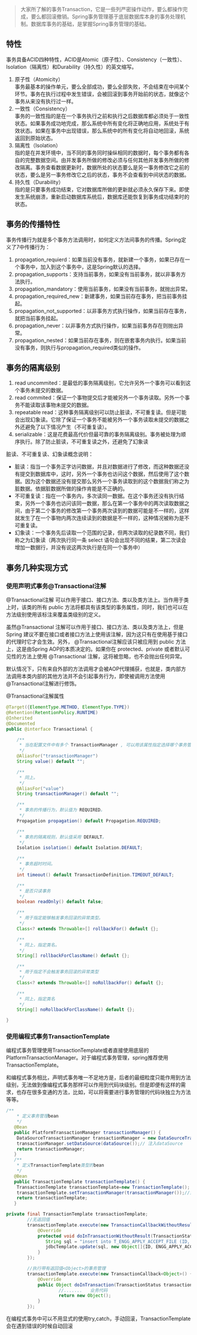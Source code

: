 > 大家所了解的事务Transaction，它是一些列严密操作动作，要么都操作完成，要么都回滚撤销。Spring事务管理基于底层数据库本身的事务处理机制。数据库事务的基础，是掌握Spring事务管理的基础。

## 特性

事务具备ACID四种特性，ACID是Atomic（原子性）、Consistency（一致性）、Isolation（隔离性）和Durability（持久性）的英文缩写。
  
1. 原子性（Atomicity）  
事务最基本的操作单元，要么全部成功，要么全部失败，不会结束在中间某个环节。事务在执行过程中发生错误，会被回滚到事务开始前的状态，就像这个事务从来没有执行过一样。
2. 一致性（Consistency）  
事务的一致性指的是在一个事务执行之前和执行之后数据库都必须处于一致性状态。如果事务成功地完成，那么系统中所有变化将正确地应用，系统处于有效状态。如果在事务中出现错误，那么系统中的所有变化将自动地回滚，系统返回到原始状态。
3. 隔离性（Isolation）  
指的是在并发环境中，当不同的事务同时操纵相同的数据时，每个事务都有各自的完整数据空间。由并发事务所做的修改必须与任何其他并发事务所做的修改隔离。事务查看数据更新时，数据所处的状态要么是另一事务修改它之前的状态，要么是另一事务修改它之后的状态，事务不会查看到中间状态的数据。
4. 持久性（Durability）  
指的是只要事务成功结束，它对数据库所做的更新就必须永久保存下来。即使发生系统崩溃，重新启动数据库系统后，数据库还能恢复到事务成功结束时的状态。

## 事务的传播特性 

事务传播行为就是多个事务方法调用时，如何定义方法间事务的传播。Spring定义了7中传播行为：

1. propagation_requierd：如果当前没有事务，就新建一个事务，如果已存在一个事务中，加入到这个事务中，这是Spring默认的选择。
2. propagation_supports：支持当前事务，如果没有当前事务，就以非事务方法执行。
3. propagation_mandatory：使用当前事务，如果没有当前事务，就抛出异常。
4. propagation_required_new：新建事务，如果当前存在事务，把当前事务挂起。
5. propagation_not_supported：以非事务方式执行操作，如果当前存在事务，就把当前事务挂起。
6. propagation_never：以非事务方式执行操作，如果当前事务存在则抛出异常。
7. propagation_nested：如果当前存在事务，则在嵌套事务内执行。如果当前没有事务，则执行与propagation_required类似的操作。

## 事务的隔离级别

1. read uncommited：是最低的事务隔离级别，它允许另外一个事务可以看到这个事务未提交的数据。
2. read commited：保证一个事物提交后才能被另外一个事务读取。另外一个事务不能读取该事物未提交的数据。
3. repeatable read：这种事务隔离级别可以防止脏读，不可重复读。但是可能会出现幻象读。它除了保证一个事务不能被另外一个事务读取未提交的数据之外还避免了以下情况产生（不可重复读）。
4. serializable：这是花费最高代价但最可靠的事务隔离级别。事务被处理为顺序执行。除了防止脏读，不可重复读之外，还避免了幻象读

脏读、不可重复读、幻象读概念说明：

* 脏读：指当一个事务正字访问数据，并且对数据进行了修改，而这种数据还没有提交到数据库中，这时，另外一个事务也访问这个数据，然后使用了这个数据。因为这个数据还没有提交那么另外一个事务读取到的这个数据我们称之为脏数据。依据脏数据所做的操作肯能是不正确的。
* 不可重复读：指在一个事务内，多次读同一数据。在这个事务还没有执行结束，另外一个事务也访问该同一数据，那么在第一个事务中的两次读取数据之间，由于第二个事务的修改第一个事务两次读到的数据可能是不一样的，这样就发生了在一个事物内两次连续读到的数据是不一样的，这种情况被称为是不可重复读。
* 幻象读：一个事务先后读取一个范围的记录，但两次读取的纪录数不同，我们称之为幻象读（两次执行同一条 select 语句会出现不同的结果，第二次读会增加一数据行，并没有说这两次执行是在同一个事务中）

## 事务几种实现方式

### 使用声明式事务@Transactional注解

@Transactional注解 可以作用于接口、接口方法、类以及类方法上。当作用于类上时，该类的所有 public 方法将都具有该类型的事务属性，同时，我们也可以在方法级别使用该标注来覆盖类级别的定义。

虽然@Transactional 注解可以作用于接口、接口方法、类以及类方法上，但是 Spring 建议不要在接口或者接口方法上使用该注解，因为这只有在使用基于接口的代理时它才会生效。另外， @Transactional注解应该只被应用到 public 方法上，这是由Spring AOP的本质决定的。如果你在 protected、private 或者默认可见性的方法上使用 @Transactional 注解，这将被忽略，也不会抛出任何异常。

默认情况下，只有来自外部的方法调用才会被AOP代理捕获，也就是，类内部方法调用本类内部的其他方法并不会引起事务行为，即使被调用方法使用@Transactional注解进行修饰。

@Transactional注解属性

```java
@Target({ElementType.METHOD, ElementType.TYPE})
@Retention(RetentionPolicy.RUNTIME)
@Inherited
@Documented
public @interface Transactional {

    /**
     * 当在配置文件中有多个 TransactionManager , 可以用该属性指定选择哪个事务管理器。
     */
    @AliasFor("transactionManager")
    String value() default "";

    /**
     * 同上。
     */
    @AliasFor("value")
    String transactionManager() default "";

    /**
     * 事务的传播行为，默认值为 REQUIRED。
     */
    Propagation propagation() default Propagation.REQUIRED;

    /**
     * 事务的隔离规则，默认值采用 DEFAULT。
     */
    Isolation isolation() default Isolation.DEFAULT;

    /**
     * 事务超时时间。
     */
    int timeout() default TransactionDefinition.TIMEOUT_DEFAULT;

    /**
     * 是否只读事务
     */
    boolean readOnly() default false;

    /**
     * 用于指定能够触发事务回滚的异常类型。
     */
    Class<? extends Throwable>[] rollbackFor() default {};

    /**
     * 同上，指定类名。
     */
    String[] rollbackForClassName() default {};

    /**
     * 用于指定不会触发事务回滚的异常类型
     */
    Class<? extends Throwable>[] noRollbackFor() default {};

    /**
     * 同上，指定类名
     */
    String[] noRollbackForClassName() default {};

}
```

### 使用编程式事务TransactionTemplate

编程式事务管理使用TransactionTemplate或者直接使用底层的PlatformTransactionManager。对于编程式事务管理，spring推荐使用TransactionTemplate。

和编程式事务相比，声明式事务唯一不足地方是，后者的最细粒度只能作用到方法级别，无法做到像编程式事务那样可以作用到代码块级别。但是即便有这样的需求，也存在很多变通的方法，比如，可以将需要进行事务管理的代码块独立为方法等等。

```java
/**
    * 定义事务管理bean
    */
   @Bean
   public PlatformTransactionManager transactionManager() {
   	DataSourceTransactionManager transactionManager = new DataSourceTransactionManager();
   	transactionManager.setDataSource(dataSource());// 注入dataSource
   	return transactionManager;
   }
   /**
    * 定义TransactionTemplate类型的bean
    */
   @Bean
   public TransactionTemplate transactionTemplate() {
   	TransactionTemplate transactionTemplate=new TransactionTemplate();
   	transactionTemplate.setTransactionManager(transactionManager());//注入事务管理器
   	return transactionTemplate;
   }
```

```java
private final TransactionTemplate transactionTemplate;
        //无返回值
        transactionTemplate.execute(new TransactionCallbackWithoutResult() {
            @Override
            protected void doInTransactionWithoutResult(TransactionStatus status) {
               String sql = "insert into T_ENGG_APPLY_ACCEPT_FILE (ID, ENGG_APPLY_ACCEPT_ID, FILEFOLDERLISTRECORD_ID) values (?, ?, ?)";
               jdbcTemplate.update(sql, new Object[]{ID, ENGG_APPLY_ACCEPT_ID, FILEFOLDERLISTRECORD_ID});
            }
        });

        //执行带有返回值<Object>的事务管理
        transactionTemplate.execute(new TransactionCallback<Object>() {
            @Override
            public Object doInTransaction(TransactionStatus transactionStatus) {
                    //.......   业务代码
                    return new Object();
            }
        });
```

在编程式事务中可以不用显式的使用try,catch，手动回滚，TransactionTemplate会在遇到错误的时候自动回滚